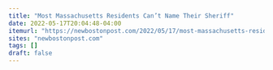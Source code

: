 ```yaml
---
title: "Most Massachusetts Residents Can’t Name Their Sheriff"
date: 2022-05-17T20:04:48-04:00
itemurl: "https://newbostonpost.com/2022/05/17/most-massachusetts-residents-cant-name-their-sheriff/"
sites: "newbostonpost.com"
tags: []
draft: false
---
```



